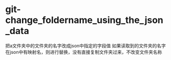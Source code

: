 git-change_foldername_using_the_json_data
=========================================

把a文件夹中的文件夹的名字改成json中指定的字段值
如果读取到的文件夹的名字在json中有映射名，则进行替换，没有直接复制文件夹过来，不改变文件夹名称
